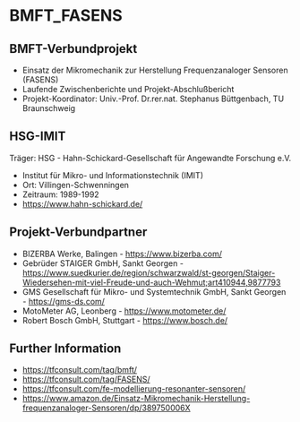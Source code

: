 # BMFT_FASENS

## BMFT-Verbundprojekt
- Einsatz der Mikromechanik zur Herstellung Frequenzanaloger Sensoren (FASENS) 
- Laufende Zwischenberichte und Projekt-Abschlußbericht 
- Projekt-Koordinator: Univ.-Prof. Dr.rer.nat. Stephanus Büttgenbach, TU Braunschweig
  
## HSG-IMIT
Träger: HSG - Hahn-Schickard-Gesellschaft für Angewandte Forschung e.V.
- Institut für Mikro- und Informationstechnik (IMIT)
- Ort: Villingen-Schwenningen
- Zeitraum: 1989-1992
- https://www.hahn-schickard.de/

## Projekt-Verbundpartner
- BIZERBA Werke, Balingen - https://www.bizerba.com/
- Gebrüder STAIGER GmbH, Sankt Georgen - https://www.suedkurier.de/region/schwarzwald/st-georgen/Staiger-Wiedersehen-mit-viel-Freude-und-auch-Wehmut;art410944,9877793
- GMS Gesellschaft für Mikro- und Systemtechnik GmbH, Sankt Georgen - https://gms-ds.com/
- MotoMeter AG, Leonberg - https://www.motometer.de/
- Robert Bosch GmbH, Stuttgart - https://www.bosch.de/
  
## Further Information
- https://tfconsult.com/tag/bmft/
- https://tfconsult.com/tag/FASENS/
- https://tfconsult.com/fe-modellierung-resonanter-sensoren/
- https://www.amazon.de/Einsatz-Mikromechanik-Herstellung-frequenzanaloger-Sensoren/dp/389750006X

